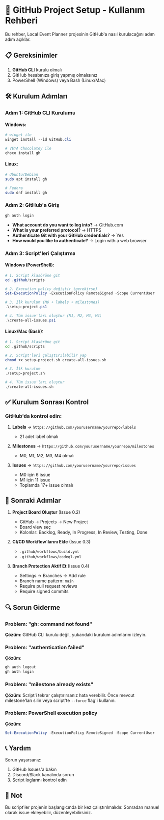 # 🚀 GitHub Project Setup - Kullanım Rehberi

Bu rehber, Local Event Planner projesinin GitHub'a nasıl kurulacağını adım adım açıklar.

## 📋 Gereksinimler

1. **GitHub CLI** kurulu olmalı
2. GitHub hesabınıza giriş yapmış olmalısınız
3. PowerShell (Windows) veya Bash (Linux/Mac)

## 🛠️ Kurulum Adımları

### Adım 1: GitHub CLI Kurulumu

#### Windows:
```powershell
# winget ile
winget install --id GitHub.cli

# VEYA Chocolatey ile
choco install gh
```

#### Linux:
```bash
# Ubuntu/Debian
sudo apt install gh

# Fedora
sudo dnf install gh
```

### Adım 2: GitHub'a Giriş

```bash
gh auth login
```

- **What account do you want to log into?** → GitHub.com
- **What is your preferred protocol?** → HTTPS
- **Authenticate Git with your GitHub credentials?** → Yes
- **How would you like to authenticate?** → Login with a web browser

### Adım 3: Script'leri Çalıştırma

#### Windows (PowerShell):

```powershell
# 1. Script klasörüne git
cd .github/scripts

# 2. Execution policy değiştir (gerekirse)
Set-ExecutionPolicy -ExecutionPolicy RemoteSigned -Scope CurrentUser

# 3. İlk kurulum (M0 + labels + milestones)
.\setup-project.ps1

# 4. Tüm issue'ları oluştur (M1, M2, M3, M4)
.\create-all-issues.ps1
```

#### Linux/Mac (Bash):

```bash
# 1. Script klasörüne git
cd .github/scripts

# 2. Script'leri çalıştırılabilir yap
chmod +x setup-project.sh create-all-issues.sh

# 3. İlk kurulum
./setup-project.sh

# 4. Tüm issue'ları oluştur
./create-all-issues.sh
```

## ✅ Kurulum Sonrası Kontrol

### GitHub'da kontrol edin:

1. **Labels** → `https://github.com/yourusername/yourrepo/labels`
   - 21 adet label olmalı

2. **Milestones** → `https://github.com/yourusername/yourrepo/milestones`
   - M0, M1, M2, M3, M4 olmalı

3. **Issues** → `https://github.com/yourusername/yourrepo/issues`
   - M0 için 6 issue
   - M1 için 11 issue
   - Toplamda 17+ issue olmalı

## 🎯 Sonraki Adımlar

1. **Project Board Oluştur** (Issue 0.2)
   - GitHub → Projects → New Project
   - Board view seç
   - Kolonlar: Backlog, Ready, In Progress, In Review, Testing, Done

2. **CI/CD Workflow'larını Ekle** (Issue 0.3)
   - `.github/workflows/build.yml`
   - `.github/workflows/codeql.yml`

3. **Branch Protection Aktif Et** (Issue 0.4)
   - Settings → Branches → Add rule
   - Branch name pattern: `main`
   - Require pull request reviews
   - Require signed commits

## 🔍 Sorun Giderme

### Problem: "gh: command not found"
**Çözüm:** GitHub CLI kurulu değil, yukarıdaki kurulum adımlarını izleyin.

### Problem: "authentication failed"
**Çözüm:** 
```bash
gh auth logout
gh auth login
```

### Problem: "milestone already exists"
**Çözüm:** Script'i tekrar çalıştırırsanız hata verebilir. Önce mevcut milestone'ları silin veya script'te `--force` flag'i kullanın.

### Problem: PowerShell execution policy
**Çözüm:**
```powershell
Set-ExecutionPolicy -ExecutionPolicy RemoteSigned -Scope CurrentUser
```

## 📞 Yardım

Sorun yaşarsanız:
1. GitHub Issues'a bakın
2. Discord/Slack kanalında sorun
3. Script loglarını kontrol edin

## 📝 Not

Bu script'ler projenin başlangıcında bir kez çalıştırılmalıdır. Sonradan manuel olarak issue ekleyebilir, düzenleyebilirsiniz.

